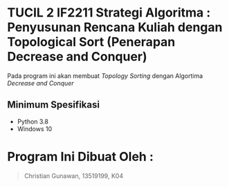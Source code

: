 # TUCIL 2 IF2211 Strategi Algoritma : Penyusunan Rencana Kuliah dengan Topological Sort (Penerapan Decrease and Conquer)
Pada program ini akan membuat _Topology Sorting_ dengan Algortima _Decrease and Conquer_

## Minimum Spesifikasi 
* Python 3.8
* Windows 10

#  Program Ini Dibuat Oleh :
> Christian Gunawan, 13519199, K04
